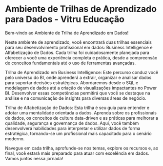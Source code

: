 # Ambiente de Trilhas de Aprendizado para Dados - Vitru Educação

Bem-vindo ao Ambiente de Trilha de Aprendizado em Dados!

Neste ambiente de aprendizado, você encontrará duas trilhas essenciais para seu desenvolvimento profissional em dados: Business Intelligence e Alfabetização de Dados. Cada trilha foi cuidadosamente planejada para oferecer a você uma experiência completa e prática, desde a compreensão de conceitos fundamentais até o uso de ferramentas avançadas.

Trilha de Aprendizado em Business Intelligence: Este percurso conduz você pelo universo do BI, onde aprenderá a extrair, organizar e analisar dados para suportar decisões estratégicas. Abordaremos desde o SQL e modelagem de dados até a criação de visualizações impactantes no Power BI. Desenvolver essas competências permitirá que você se destaque na análise e na comunicação de insights para diversas áreas de negócio.

Trilha de Alfabetização de Dados: Esta trilha é seu guia para entender e adotar uma mentalidade orientada a dados. Aprenda sobre os profissionais de dados, os conceitos de cultura data-driven e as práticas para melhorar a qualidade, segurança e governança de dados. Aqui, você também desenvolverá habilidades para interpretar e utilizar dados de forma estratégica, tornando-se um profissional mais capacitado para o cenário moderno.

Navegue em cada trilha, aprofunde-se nos temas, explore os recursos e, ao final, você estará mais preparado para atuar com excelência em dados. Vamos juntos nessa jornada!
